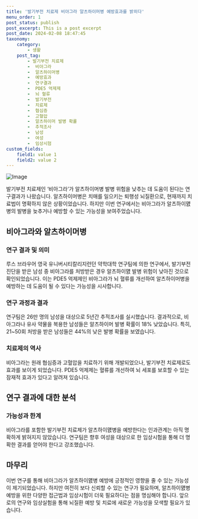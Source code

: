 ```yaml
---
title: '발기부전 치료제 비아그라 알츠하이머병 예방효과를 밝히다'
menu_order: 1
post_status: publish
post_excerpt: This is a post excerpt
post_date: 2024-02-08 18:47:45
taxonomy:
    category:
        - 생활
    post_tag:
        - 발기부전 치료제
        -  비아그라
        -  알츠하이머병
        -  예방효과
        -  연구결과
        -  PDE5 억제제
        -  뇌 혈류
        -  발기부전
        -  치료제
        -  협심증
        -  고혈압
        -  알츠하이머 발병 확률
        -  추적조사
        -  남성
        -  여성
        -  임상시험
custom_fields:
    field1: value 1
    field2: value 2
---
```


![Image](https://imgnews.pstatic.net/image/584/2024/02/08/0000025912_001_20240208144701531.jpg?type=w647)

발기부전 치료제인 ‘비아그라’가 알츠하이머병 발병 위험을 낮추는 데 도움이 된다는 연구결과가 나왔습니다. 알츠하이머병은 치매를 일으키는 퇴행성 뇌질환으로, 현재까지 치료법이 명확하지 않은 상황이었습니다. 하지만 이번 연구에서는 비아그라가 알츠하이먨병의 발병을 늦추거나 예방할 수 있는 가능성을 보여주었습니다.
## 비아그라와 알츠하이머병
### 연구 결과 및 의미
루스 브라우어 영국 유니버시티칼리지런던 약학대학 연구팀에 의한 연구에서, 발기부전 진단을 받은 남성 중 비아그라를 처방받은 경우 알츠하이먨 발병 위험이 낮아진 것으로 확인되었습니다. 이는 PDE5 억제제인 비아그라가 뇌 혈류를 개선하여 알츠하이머병을 예방하는 데 도움이 될 수 있다는 가능성을 시사합니다.
### 연구 과정과 결과
연구팀은 26만 명의 남성을 대상으로 5년간 추적조사를 실시했습니다. 결과적으로, 비아그라나 유사 약물을 복용한 남성들은 알츠하이머 발병 확률이 18% 낮았습니다. 특히, 21~50회 처방을 받은 남성들은 44%의 낮은 발병 확률을 보였습니다.
### 치료제의 역사
비아그라는 원래 협심증과 고혈압을 치료하기 위해 개발되었으나, 발기부전 치료제로도 효과를 보이게 되었습니다. PDE5 억제제는 혈류를 개선하여 뇌 세포를 보호할 수 있는 잠재적 효과가 있다고 알려져 있습니다.
## 연구 결과에 대한 분석
### 가능성과 한계
비아그라를 포함한 발기부전 치료제가 알츠하이먨병을 예방한다는 인과관계는 아직 명확하게 밝혀지지 않았습니다. 연구팀은 향후 여성을 대상으로 한 임상시험을 통해 더 명확한 결과를 얻어야 한다고 강조했습니다.
## 마무리
이번 연구를 통해 비아그라가 알츠하이먨병 예방에 긍정적인 영향을 줄 수 있는 가능성이 제기되었습니다. 하지만 여전히 보다 신뢰할 수 있는 연구가 필요하며, 알츠하이먨병 예방을 위한 다양한 접근법과 임상시험이 더욱 필요하다는 점을 명심해야 합니다. 앞으로의 연구와 임상실험을 통해 뇌질환 예방 및 치료에 새로운 가능성을 모색할 필요가 있습니다.
